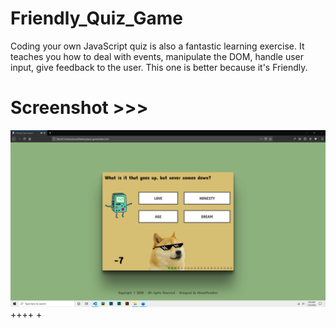 # Friendly_Quiz_Game
Coding your own JavaScript quiz is also a fantastic learning exercise. It teaches you how to deal with events, manipulate the DOM, handle user input, give feedback to the user. This one is better because it's Friendly. 

# Screenshot >>>
![alt](https://github.com/AhsanParadise/Friendly_Quiz_Game/blob/master/ScreenShot.png?raw=true)
++++
+
